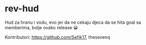 # rev-hud
 
Hud za hranu i vodu, evo jer da ne cekaju djeca da se hita goal sa memberima, bolje ovako release 😀

Kontributori: https://github.com/Sefik17, thesevenq
